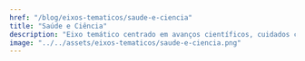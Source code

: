 ```yaml
---
href: "/blog/eixos-tematicos/saude-e-ciencia"
title: "Saúde e Ciência"
description: "Eixo temático centrado em avanços científicos, cuidados com a saúde e dilemas éticos relacionados ao bem-estar humano."
image: "../../assets/eixos-tematicos/saude-e-ciencia.png"
---
```

